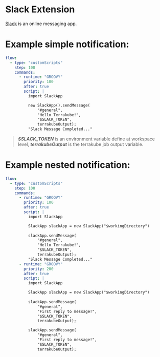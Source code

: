 # Slack Extension

[Slack](https://slack.dev/java-slack-sdk/) is an online messaging app.

# Example simple notification:
```yaml
flow:
  - type: "customScripts"
    step: 100
    commands:
      - runtime: "GROOVY"
        priority: 100
        after: true
        script: |
          import SlackApp

          new SlackApp().sendMessage(
              "#general", 
              "Hello Terrakube!", 
              "$SLACK_TOKEN", 
              terrakubeOutput);
          "Slack Message Completed..."

```

> ***$SLACK_TOKEN*** is an environment variable define at workspace level, ***terrakubeOutput*** is the terrakube job output variable.

# Example nested notification:
```yaml
flow:
  - type: "customScripts"
    step: 100
    commands:
      - runtime: "GROOVY"
        priority: 100
        after: true
        script: |
          import SlackApp

          SlackApp slackApp = new SlackApp("$workingDirectory")
          
          slackApp.sendMessage(
              "#general", 
              "Hello Terrakube!", 
              "$SLACK_TOKEN", 
              terrakubeOutput);
          "Slack Message Completed..."
      - runtime: "GROOVY"
        priority: 200
        after: true
        script: |
          import SlackApp

          SlackApp slackApp = new SlackApp("$workingDirectory")
          
          slackApp.sendMessage(
              "#general", 
              "First reply to message!", 
              "$SLACK_TOKEN", 
              terrakubeOutput);

          slackApp.sendMessage(
              "#general", 
              "First reply to message!", 
              "$SLACK_TOKEN", 
              terrakubeOutput);
```
